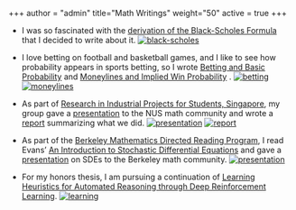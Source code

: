 +++
author = "admin"
title="Math Writings"
weight="50"
active = true
+++

* I was so fascinated with the [derivation of the Black-Scholes Formula](/pdf/BSPaper.pdf) that I decided to write about it.
[![black-scholes](/img/pdf.gif)](/pdf/BSPaper.pdf)

* I love betting on football and basketball games, and I like to see how probability appears in sports betting, so I wrote [Betting and Basic Probability](/pdf/Betting.pdf) and [Moneylines and Implied Win Probability](/pdf/Moneylines.pdf) .
[![betting](/img/pdf.gif)](/pdf/Betting.pdf) [![moneylines](/img/pdf.gif)](/pdf/Moneylines.pdf)

* As part of [Research in Industrial Projects for Students, Singapore](https://www.ipam.ucla.edu/programs/student-research-programs/research-in-industrial-projects-for-students-rips-2019-singapore/), my group gave a [presentation](/pdf/CoqBeamerTalk.pdf) to the NUS math community and wrote a [report](pdf/RIPS_Report.pdf) summarizing what we did.
[![presentation](/img/pdf.gif)](/pdf/CoqBeamerTalk.pdf) [![report](/img/pdf.gif)](/pdf/RIPS_Report.pdf)
    
* As part of the [Berkeley Mathematics Directed Reading Program](https://math.berkeley.edu/wp/drp/), I read Evans’ [An Introduction to Stochastic Differential Equations](/pdf/EvansSDE.pdf) and gave a [presentation](/pdf/SDEbeamer.pdf) on SDEs to the Berkeley math community.
[![presentation](/img/pdf.gif)](/pdf/SDEbeamer.pdf)

* For my honors thesis, I am pursuing a continuation of [Learning Heuristics for Automated Reasoning through Deep Reinforcement Learning](https://arxiv.org/abs/1807.08058).
[![learning](/img/pdf.gif)](https://arxiv.org/abs/1807.08058)

